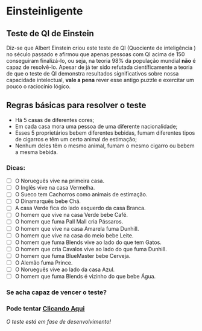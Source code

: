 # **Einsteinligente**

## Teste de QI de Einstein

Diz-se que Albert Einstein criou este teste de QI (Quociente de inteligência
) no século passado e afirmou que apenas pessoas com QI acima de 150 conseguiram finalizá-lo, ou seja, na teoria 98% da população mundial **não** é capaz de resolvê-lo.
Apesar de já ter sido refutada científicamente a teoria de que o teste de QI demonstra resultados significativos sobre nossa capacidade intelectual, **vale a pena** rever esse antigo puzzle e exercitar um pouco o raciocínio lógico.

## Regras básicas para resolver o teste
- Há 5 casas de diferentes cores;
- Em cada casa mora uma pessoa de uma diferente nacionalidade;
- Esses 5 proprietários bebem diferentes bebidas, fumam diferentes tipos de cigarros e têm um certo animal de estimação;
- Nenhum deles têm o mesmo animal, fumam o mesmo cigarro ou bebem a mesma bebida. 

### Dicas:
- [ ] O Norueguês vive na primeira casa.
- [ ] O Inglês vive na casa Vermelha.
- [ ] O Sueco tem Cachorros como animais de estimação.
- [ ] O Dinamarquês bebe Chá.
- [ ] A casa Verde fica do lado esquerdo da casa Branca.
- [ ] O homem que vive na casa Verde bebe Café.
- [ ] O homem que fuma Pall Mall cria Pássaros.
- [ ] O homem que vive na casa Amarela fuma Dunhill.
- [ ] O homem que vive na casa do meio bebe Leite.
- [ ] O homem que fuma Blends vive ao lado do que tem Gatos.
- [ ] O homem que cria Cavalos vive ao lado do que fuma Dunhill.
- [ ] O homem que fuma BlueMaster bebe Cerveja.
- [ ] O Alemão fuma Prince.
- [ ] O Norueguês vive ao lado da casa Azul.
- [ ] O homem que fuma Blends é vizinho do que bebe Água.

### Se acha capaz de vencer o teste? 
### Pode tentar [Clicando Aqui](https://higormoroni.github.io/Einsteinligente/) 

_O teste está em fase de desenvolvimento!_ 